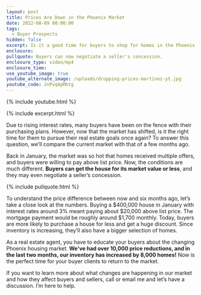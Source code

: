 ```yaml
---
layout: post
title: Prices Are Down in the Phoenix Market
date: 2022-08-09 00:00:00
tags:
  - Buyer Prospects
hidden: false
excerpt: Is it a good time for buyers to shop for homes in the Phoenix market?
enclosure:
pullquote: Buyers can now negotiate a seller's concession.
enclosure_type: video/mp4
enclosure_time:
use_youtube_image: true
youtube_alternate_image: /uploads/dropping-prices-martinez-yt.jpg
youtube_code: 2nPvqApMbtg
---
```

{% include youtube.html %}

{% include excerpt.html %}

Due to rising interest rates, many buyers have been on the fence with their purchasing plans. However, now that the market has shifted, is it the right time for them to pursue their real estate goals once again? To answer this question, we’ll compare the current market with that of a few months ago.

Back in January, the market was so hot that homes received multiple offers, and buyers were willing to pay above list price. Now, the conditions are much different. **Buyers can get the house for its market value or less**, and they may even negotiate a seller’s concession.

{% include pullquote.html %}

To understand the price difference between now and six months ago, let’s take a close look at the numbers. Buying a $400,000 house in January with interest rates around 3% meant paying about $20,000 above list price. The mortgage payment would be roughly around $1,700 monthly. Today, buyers are more likely to purchase a house for less and get a huge discount. Since inventory is increasing, they’ll also have a bigger selection of homes.

As a real estate agent, you have to educate your buyers about the changing Phoenix housing market. **We've had over 10,000 price reductions, and in the last two months, our inventory has increased by 8,000 homes\!** Now is the perfect time for your buyer clients to return to the market.

If you want to learn more about what changes are happening in our market and how they affect buyers and sellers, call or email me and let’s have a discussion. I’m here to help.